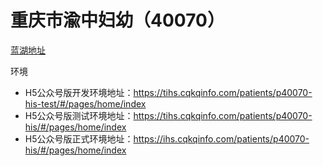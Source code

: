 # 重庆市渝中妇幼（40070） 

[蓝湖地址](https://lanhuapp.com/web/#/item/project/stage?tid=8d89db45-f465-4199-8811-cf247de0627c&pid=e3ac3202-0165-4f5f-ac8b-a4b7e0936b71)

环境

- H5公众号版开发环境地址：https://tihs.cqkqinfo.com/patients/p40070-his-test/#/pages/home/index
- H5公众号版测试环境地址：https://tihs.cqkqinfo.com/patients/p40070-his/#/pages/home/index
- H5公众号版正式环境地址：https://ihs.cqkqinfo.com/patients/p40070-his/#/pages/home/index

